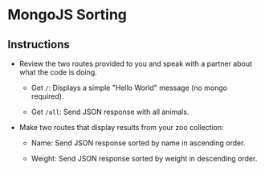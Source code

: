 # MongoJS Sorting

## Instructions

* Review the two routes provided to you and speak with a partner about what the code is doing.

  * Get `/`: Displays a simple "Hello World" message (no mongo required).
  
  * Get `/all`: Send JSON response with all animals.

* Make two routes that display results from your zoo collection:

  * Name: Send JSON response sorted by name in ascending order.

  * Weight: Send JSON response sorted by weight in descending order.